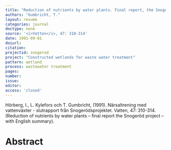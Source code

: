 ```yaml
---
title: "Reduction of nutrients by water plants. Final report, the Snogeroed project"
authors: "Gumbricht, T."
layout: resume
categories: journal
doctype: none
source: '<i>Vatten</i>, 47: 310-314'
date: 1991-09-01
doiurl:
citation:
projectid: snogerod
project: "Constructed wetlands for waste water treatment"
pattern: wetland
process: wastewater treatment
pages:
number:
issue:
editor:
access: 'closed'
---
```


Hörberg, I., L. Kylefors och T. Gumbricht, (1991). Närsaltrening med vattenväxter - slutrapport från Snogerödsprojektet. Vatten, 47: 310-314. (Reduction of nutrients by water plants – final report the Snogeröd project – with English summary).

<h1 class='foot-description'>Abstract</h1>
